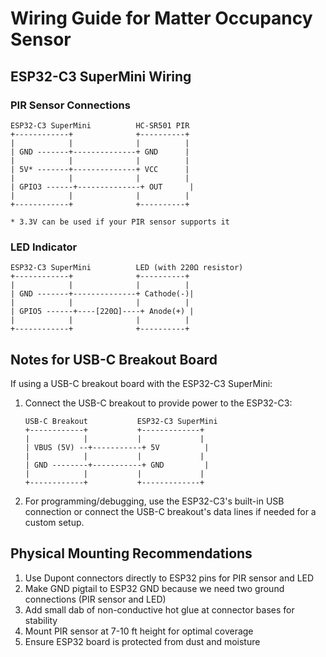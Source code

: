 # Wiring Guide for Matter Occupancy Sensor

## ESP32-C3 SuperMini Wiring

### PIR Sensor Connections

```
ESP32-C3 SuperMini          HC-SR501 PIR
+------------+              +----------+
|            |              |          |
| GND -------+--------------+ GND      |
|            |              |          |
| 5V* -------+--------------+ VCC      |
|            |              |          |
| GPIO3 ------+--------------+ OUT      |
|            |              |          |
+------------+              +----------+

* 3.3V can be used if your PIR sensor supports it
```

### LED Indicator

```
ESP32-C3 SuperMini          LED (with 220Ω resistor)
+------------+              +----------+
|            |              |          |
| GND -------+--------------+ Cathode(-)|
|            |              |          |
| GPIO5 ------+----[220Ω]----+ Anode(+) |
|            |              |          |
+------------+              +----------+
```

## Notes for USB-C Breakout Board

If using a USB-C breakout board with the ESP32-C3 SuperMini:

1. Connect the USB-C breakout to provide power to the ESP32-C3:
   ```
   USB-C Breakout           ESP32-C3 SuperMini
   +------------+           +-------------+
   |            |           |             |
   | VBUS (5V) --+-----------+ 5V          |
   |            |           |             |
   | GND --------+-----------+ GND         |
   |            |           |             |
   +------------+           +-------------+
   ```

2. For programming/debugging, use the ESP32-C3's built-in USB connection or connect the USB-C breakout's data lines if needed for a custom setup.

## Physical Mounting Recommendations

1. Use Dupont connectors directly to ESP32 pins for PIR sensor and LED
2. Make GND pigtail to ESP32 GND because we need two ground connections (PIR sensor and LED)
3. Add small dab of non-conductive hot glue at connector bases for stability
4. Mount PIR sensor at 7-10 ft height for optimal coverage
5. Ensure ESP32 board is protected from dust and moisture 